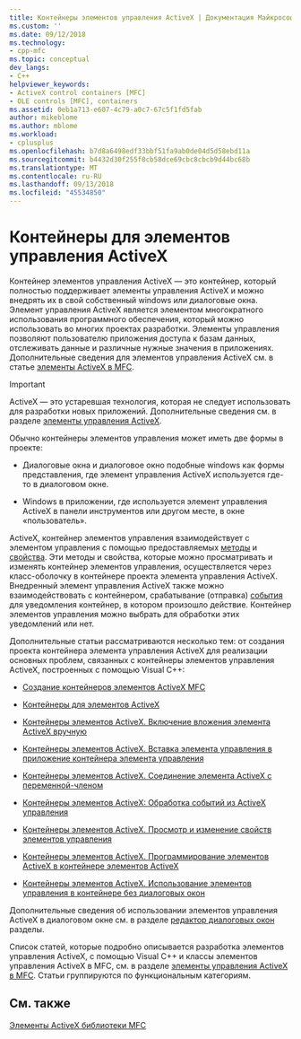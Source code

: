 ```yaml
---
title: Контейнеры элементов управления ActiveX | Документация Майкрософт
ms.custom: ''
ms.date: 09/12/2018
ms.technology:
- cpp-mfc
ms.topic: conceptual
dev_langs:
- C++
helpviewer_keywords:
- ActiveX control containers [MFC]
- OLE controls [MFC], containers
ms.assetid: 0eb1a713-e607-4c79-a0c7-67c5f1fd5fab
author: mikeblome
ms.author: mblome
ms.workload:
- cplusplus
ms.openlocfilehash: b7d8a6498edf33bbf51fa9ab0de04d5d58ebd11a
ms.sourcegitcommit: b4432d30f255f0cb58dce69cbc8cbcb9d44bc68b
ms.translationtype: MT
ms.contentlocale: ru-RU
ms.lasthandoff: 09/13/2018
ms.locfileid: "45534850"
---
```

# <a name="activex-control-containers"></a>Контейнеры для элементов управления ActiveX
Контейнер элементов управления ActiveX — это контейнер, который полностью поддерживает элементы управления ActiveX и можно внедрять их в свой собственный windows или диалоговые окна. Элемент управления ActiveX является элементом многократного использования программного обеспечения, который можно использовать во многих проектах разработки. Элементы управления позволяют пользователю приложения доступа к базам данных, отслеживать данные и различные нужные значения в приложениях. Дополнительные сведения для элементов управления ActiveX см. в статье [элементы ActiveX в MFC](../mfc/mfc-activex-controls.md).  

>[!IMPORTANT]
> ActiveX — это устаревшая технология, которая не следует использовать для разработки новых приложений. Дополнительные сведения см. в разделе [элементы управления ActiveX](activex-controls.md).
  
 Обычно контейнеры элементов управления может иметь две формы в проекте:  
  
-   Диалоговые окна и диалоговое окно подобные windows как формы представления, где элемент управления ActiveX используется где-то в диалоговом окне.  
  
-   Windows в приложении, где используется элемент управления ActiveX в панели инструментов или другом месте, в окне «пользователь».  
  
 ActiveX, контейнер элементов управления взаимодействует с элементом управления с помощью предоставляемых [методы](../mfc/mfc-activex-controls-methods.md) и [свойства](../mfc/mfc-activex-controls-properties.md). Эти методы и свойства, которые можно просматривать и изменять контейнер элементов управления, осуществляется через класс-оболочку в контейнере проекта элемента управления ActiveX. Внедренный элемент управления ActiveX также можно взаимодействовать с контейнером, срабатывание (отправка) [события](../mfc/mfc-activex-controls-events.md) для уведомления контейнер, в котором произошло действие. Контейнер элементов управления можно выбрать для обработки этих уведомлений или нет.  
  
 Дополнительные статьи рассматриваются несколько тем: от создания проекта контейнера элемента управления ActiveX для реализации основных проблем, связанных с контейнеры элементов управления ActiveX, построенных с помощью Visual C++:  
  
-   [Создание контейнеров элементов ActiveX MFC](../mfc/reference/creating-an-mfc-activex-control-container.md)  
  
-   [Контейнеры для элементов ActiveX](../mfc/containers-for-activex-controls.md)  
  
-   [Контейнеры элементов ActiveX. Включение вложения элемента ActiveX вручную](../mfc/activex-control-containers-manually-enabling-activex-control-containment.md)  
  
-   [Контейнеры элементов ActiveX. Вставка элемента управления в приложение контейнера элемента управления](../mfc/inserting-a-control-into-a-control-container-application.md)  
  
-   [Контейнеры элементов ActiveX. Соединение элемента ActiveX с переменной-членом](../mfc/activex-control-containers-connecting-an-activex-control-to-a-member-variable.md)  
  
-   [Контейнеры элементов ActiveX: Обработка событий из ActiveX управления](../mfc/activex-control-containers-handling-events-from-an-activex-control.md)  
  
-   [Контейнеры элементов ActiveX. Просмотр и изменение свойств элементов управления](../mfc/activex-control-containers-viewing-and-modifying-control-properties.md)  
  
-   [Контейнеры элементов ActiveX. Программирование элементов ActiveX в контейнере элементов ActiveX](../mfc/programming-activex-controls-in-a-activex-control-container.md)  
  
-   [Контейнеры элементов ActiveX. Использование элементов управления в контейнере без диалоговых окон](../mfc/activex-control-containers-using-controls-in-a-non-dialog-container.md)  
  
 Дополнительные сведения об использовании элементов управления ActiveX в диалоговом окне см. в разделе [редактор диалоговых окон](../windows/dialog-editor.md) разделы.  
  
 Список статей, которые подробно описывается разработка элементов управления ActiveX, с помощью Visual C++ и классы элементов управления ActiveX в MFC, см. в разделе [элементы управления ActiveX в MFC](../mfc/mfc-activex-controls.md). Статьи группируются по функциональным категориям.  
  
## <a name="see-also"></a>См. также  
 [Элементы ActiveX библиотеки MFC](../mfc/mfc-activex-controls.md)

